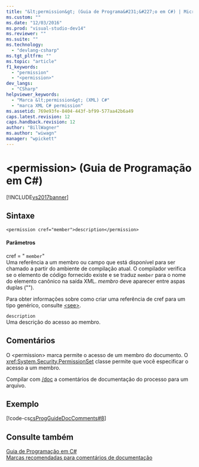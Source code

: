 ```yaml
---
title: "&lt;permission&gt; (Guia de Programa&#231;&#227;o em C#) | Microsoft Docs"
ms.custom: ""
ms.date: "12/03/2016"
ms.prod: "visual-studio-dev14"
ms.reviewer: ""
ms.suite: ""
ms.technology: 
  - "devlang-csharp"
ms.tgt_pltfrm: ""
ms.topic: "article"
f1_keywords: 
  - "permission"
  - "<permission>"
dev_langs: 
  - "CSharp"
helpviewer_keywords: 
  - "Marca &lt;permission&gt; (XML) C#"
  - "marca XML C# permission"
ms.assetid: 769e93fe-8404-443f-bf99-577aa42b6a49
caps.latest.revision: 12
caps.handback.revision: 12
author: "BillWagner"
ms.author: "wiwagn"
manager: "wpickett"
---
```

# &lt;permission&gt; (Guia de Programa&#231;&#227;o em C#)
[!INCLUDE[vs2017banner](../../../csharp/includes/vs2017banner.md)]

## Sintaxe  
  
```  
<permission cref="member">description</permission>  
```  
  
#### Parâmetros  
 cref \= " `member`"  
 Uma referência a um membro ou campo que está disponível para ser chamado a partir do ambiente de compilação atual.  O compilador verifica se o elemento de código fornecido existe e se traduz `member` para o nome do elemento canônico na saída XML. *membro* deve aparecer entre aspas duplas \(""\).  
  
 Para obter informações sobre como criar uma referência de cref para um tipo genérico, consulte [\<see\>](../../../csharp/programming-guide/xmldoc/see.md).  
  
 `description`  
 Uma descrição do acesso ao membro.  
  
## Comentários  
 O \<permission\> marca permite o acesso de um membro do documento.  O <xref:System.Security.PermissionSet> classe permite que você especificar o acesso a um membro.  
  
 Compilar com  [\/doc](../../../csharp/language-reference/compiler-options/doc-compiler-option.md) a comentários de documentação do processo para um arquivo.  
  
## Exemplo  
 [!code-cs[csProgGuideDocComments#8](../../../csharp/programming-guide/xmldoc/codesnippet/CSharp/permission_1.cs)]  
  
## Consulte também  
 [Guia de Programação em C\#](../../../csharp/programming-guide/index.md)   
 [Marcas recomendadas para comentários de documentação](../../../csharp/programming-guide/xmldoc/recommended-tags-for-documentation-comments.md)
